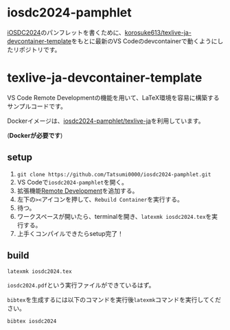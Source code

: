 
# iosdc2024-pamphlet

[iOSDC2024](https://iosdc.jp/2024/)のパンフレットを書くために、[korosuke613/texlive-ja-devcontainer-template](https://github.com/korosuke613/texlive-ja-devcontainer-template)をもとに最新のVS Codeのdevcontainerで動くようにしたリポジトリです。

# texlive-ja-devcontainer-template

VS Code Remote Developmentの機能を用いて、LaTeX環境を容易に構築するサンプルコードです。



Dockerイメージは、[iosdc2024-pamphlet/texlive-ja](https://github.com/Tatsumi0000/iosdc2024-pamphlet/pkgs/container/iosdc2024-pamphlet%2Ftexlive-ja)を利用しています。

(**Dockerが必要です**)

## setup

1. `git clone https://github.com/Tatsumi0000/iosdc2024-pamphlet.git`
2. VS Codeで`iosdc2024-pamphlet`を開く。
3. 拡張機能[Remote Development](https://marketplace.visualstudio.com/items?itemName=ms-vscode-remote.vscode-remote-extensionpack)を追加する。
4. 左下の`><`アイコンを押して、`Rebuild Container`を実行する。
5. 待つ。
6. ワークスペースが開いたら、terminalを開き、`latexmk iosdc2024.tex`を実行する。
7. 上手くコンパイルできたらsetup完了！

## build

```bash
latexmk iosdc2024.tex
```

`iosdc2024.pdf`という実行ファイルができているはず。

`bibtex`を生成するには以下のコマンドを実行後`latexmk`コマンドを実行してください。
```bash
bibtex iosdc2024
```